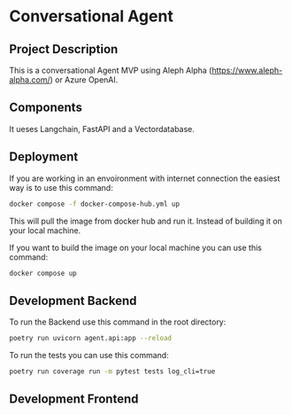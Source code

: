 # Conversational Agent


## Project Description
This is a conversational Agent MVP using Aleph Alpha (https://www.aleph-alpha.com/) or Azure OpenAI.

## Components
It ueses Langchain, FastAPI and a Vectordatabase.

## Deployment

If you are working in an envoironment with internet connection the easiest way is to use this command:
```bash
docker compose -f docker-compose-hub.yml up
```

This will pull the image from docker hub and run it. Instead of building it on your local machine.

If you want to build the image on your local machine you can use this command:
```bash
docker compose up
```

## Development Backend

To run the Backend use this command in the root directory:

```bash
poetry run uvicorn agent.api:app --reload
```

To run the tests you can use this command:

```bash
poetry run coverage run -m pytest tests log_cli=true
```

## Development Frontend
